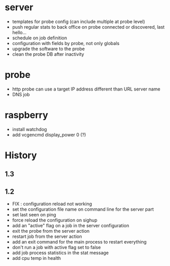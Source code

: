 server
======
* templates for probe config (can include multiple at probe level)
* push regular stats to back office on probe connected or discovered, last hello...
* schedule on job definition
* configuration with fields by probe, not only globals
* upgrade the software to the probe
* clean the probe DB after inactivity

probe
=====
* http probe can use a target IP address different than URL server name
* DNS job

raspberry
=========
* install watchdog
* add vcgencmd display_power 0 (?)

History
=======

1.3
-----


1.2
-----
* FIX : configuration reload not working
* set the configuration file name on command line for the server part
* set last seen on ping
* force reload the configuration on sighup
* add an "active" flag on a job in the server configuration
* exit the probe from the server action
* restart job from the server action
* add an exit command for the main process to restart everything
* don't run a job with active flag set to false
* add job process statistics in the stat message
* add cpu temp in health
